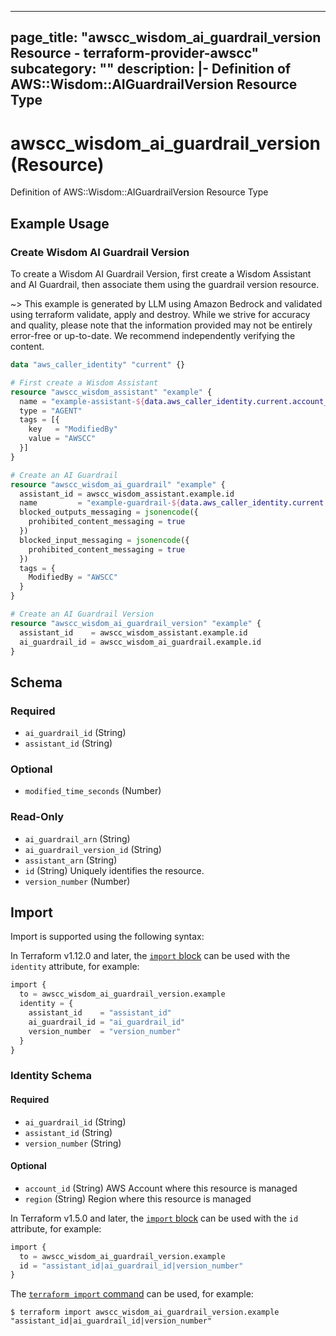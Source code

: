 
---
page_title: "awscc_wisdom_ai_guardrail_version Resource - terraform-provider-awscc"
subcategory: ""
description: |-
  Definition of AWS::Wisdom::AIGuardrailVersion Resource Type
---

# awscc_wisdom_ai_guardrail_version (Resource)

Definition of AWS::Wisdom::AIGuardrailVersion Resource Type

## Example Usage

### Create Wisdom AI Guardrail Version

To create a Wisdom AI Guardrail Version, first create a Wisdom Assistant and AI Guardrail, then associate them using the guardrail version resource.

~> This example is generated by LLM using Amazon Bedrock and validated using terraform validate, apply and destroy. While we strive for accuracy and quality, please note that the information provided may not be entirely error-free or up-to-date. We recommend independently verifying the content.

```terraform
data "aws_caller_identity" "current" {}

# First create a Wisdom Assistant
resource "awscc_wisdom_assistant" "example" {
  name = "example-assistant-${data.aws_caller_identity.current.account_id}"
  type = "AGENT"
  tags = [{
    key   = "ModifiedBy"
    value = "AWSCC"
  }]
}

# Create an AI Guardrail
resource "awscc_wisdom_ai_guardrail" "example" {
  assistant_id = awscc_wisdom_assistant.example.id
  name         = "example-guardrail-${data.aws_caller_identity.current.account_id}"
  blocked_outputs_messaging = jsonencode({
    prohibited_content_messaging = true
  })
  blocked_input_messaging = jsonencode({
    prohibited_content_messaging = true
  })
  tags = {
    ModifiedBy = "AWSCC"
  }
}

# Create an AI Guardrail Version
resource "awscc_wisdom_ai_guardrail_version" "example" {
  assistant_id    = awscc_wisdom_assistant.example.id
  ai_guardrail_id = awscc_wisdom_ai_guardrail.example.id
}
```

<!-- schema generated by tfplugindocs -->
## Schema

### Required

- `ai_guardrail_id` (String)
- `assistant_id` (String)

### Optional

- `modified_time_seconds` (Number)

### Read-Only

- `ai_guardrail_arn` (String)
- `ai_guardrail_version_id` (String)
- `assistant_arn` (String)
- `id` (String) Uniquely identifies the resource.
- `version_number` (Number)

## Import

Import is supported using the following syntax:

In Terraform v1.12.0 and later, the [`import` block](https://developer.hashicorp.com/terraform/language/import) can be used with the `identity` attribute, for example:

```terraform
import {
  to = awscc_wisdom_ai_guardrail_version.example
  identity = {
    assistant_id    = "assistant_id"
    ai_guardrail_id = "ai_guardrail_id"
    version_number  = "version_number"
  }
}
```

<!-- schema generated by tfplugindocs -->
### Identity Schema

#### Required

- `ai_guardrail_id` (String)
- `assistant_id` (String)
- `version_number` (String)

#### Optional

- `account_id` (String) AWS Account where this resource is managed
- `region` (String) Region where this resource is managed

In Terraform v1.5.0 and later, the [`import` block](https://developer.hashicorp.com/terraform/language/import) can be used with the `id` attribute, for example:

```terraform
import {
  to = awscc_wisdom_ai_guardrail_version.example
  id = "assistant_id|ai_guardrail_id|version_number"
}
```

The [`terraform import` command](https://developer.hashicorp.com/terraform/cli/commands/import) can be used, for example:

```shell
$ terraform import awscc_wisdom_ai_guardrail_version.example "assistant_id|ai_guardrail_id|version_number"
```
